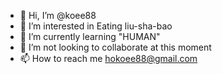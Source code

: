 - 👋 Hi, I’m @koee88
- 👀 I’m interested in Eating liu-sha-bao
- 🌱 I’m currently learning "HUMAN"
- 💞️ I’m not looking to collaborate at this moment
- 📫 How to reach me hokoee88@gmail.com

<!---
koee88/koee88 is a ✨ special ✨ repository because its `README.md` (this file) appears on your GitHub profile.
You can click the Preview link to take a look at your changes.
--->
